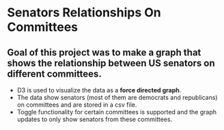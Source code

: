 # Senators Relationships On Committees


## Goal of this project was to make a graph that shows the **relationship** between US **senators** on different **committees**.

* D3 is used to visualize the data as a **force directed graph**.
* The data show senators (most of them are democrats and republicans) on committees and are stored in a csv file.
* Toggle functionality for certain committees is supported and the graph updates to only show senators from these committees.
